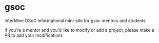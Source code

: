 # gsoc
InterMine GSoC informational mini-site for gsoc mentors and students

If you're a mentor and you'd like to modify or add a project, please make a PR to add your modifications


